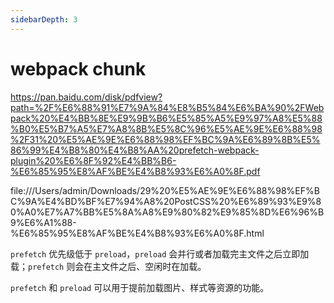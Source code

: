 ```yaml
---
sidebarDepth: 3
---
```

# webpack chunk

https://pan.baidu.com/disk/pdfview?path=%2F%E6%88%91%E7%9A%84%E8%B5%84%E6%BA%90%2FWebpack%20%E4%BB%8E%E9%9B%B6%E5%85%A5%E9%97%A8%E5%88%B0%E5%B7%A5%E7%A8%8B%E5%8C%96%E5%AE%9E%E6%88%98%2F31%20%E5%AE%9E%E6%88%98%EF%BC%9A%E6%89%8B%E5%86%99%E4%B8%80%E4%B8%AA%20prefetch-webpack-plugin%20%E6%8F%92%E4%BB%B6-%E6%85%95%E8%AF%BE%E4%B8%93%E6%A0%8F.pdf

file:///Users/admin/Downloads/29%20%E5%AE%9E%E6%88%98%EF%BC%9A%E4%BD%BF%E7%94%A8%20PostCSS%20%E6%89%93%E9%80%A0%E7%A7%BB%E5%8A%A8%E9%80%82%E9%85%8D%E6%96%B9%E6%A1%88-%E6%85%95%E8%AF%BE%E4%B8%93%E6%A0%8F.html

`prefetch` 优先级低于 `preload`，`preload` 会并行或者加载完主文件之后立即加载；`prefetch` 则会在主文件之后、空闲时在加载。

`prefetch` 和 `preload` 可以用于提前加载图片、样式等资源的功能。

